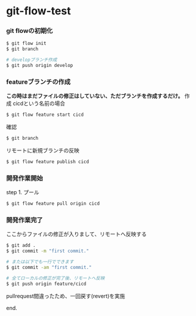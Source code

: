 # git-flow-test


### git flowの初期化

```bash
$ git flow init
$ git branch

# developブランチ作成
$ git push origin develop
```

### featureブランチの作成
**この時はまだファイルの修正はしていない、ただブランチを作成するだけ。**
作成
cicdという名前の場合

```bash
$ git flow feature start cicd
```

確認
```bash
$ git branch
```

リモートに新規ブランチの反映
```bash
$ git flow feature publish cicd
```

### 開発作業開始
step 1. プール
```bash
$ git flow feature pull origin cicd
```

### 開発作業完了
ここからファイルの修正が入りまして、リモートへ反映する

```bash
$ git add .
$ git commit -m "first commit."

# または以下でも一行でできます
$ git commit -am "first commit."

# 全てローカルの修正が完了後、リモートへ反映
$ git push origin feature/cicd
```

pullrequest間違ったため、一回戻す(revert)を実施


end.
